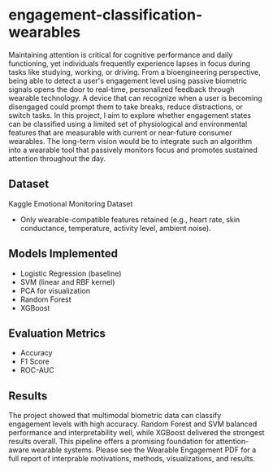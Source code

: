 # engagement-classification-wearables
Maintaining attention is critical for cognitive performance and daily functioning, yet individuals frequently experience lapses in focus during tasks like studying, working, or driving. From a bioengineering perspective, being able to detect a user's engagement level using passive biometric signals opens the door to real-time, personalized feedback through wearable technology. A device that can recognize when a user is becoming disengaged could prompt them to take breaks, reduce distractions, or switch tasks. In this project, I aim to explore whether engagement states can be classified using a limited set of physiological and environmental features that are measurable with current or near-future consumer wearables. The long-term vision would be to integrate such an algorithm into a wearable tool that passively monitors focus and promotes sustained attention throughout the day.

## Dataset
Kaggle Emotional Monitoring Dataset  
- Only wearable-compatible features retained (e.g., heart rate, skin conductance, temperature, activity level, ambient noise).

## Models Implemented
- Logistic Regression (baseline)
- SVM (linear and RBF kernel)
- PCA for visualization
- Random Forest
- XGBoost

## Evaluation Metrics
- Accuracy
- F1 Score
- ROC-AUC

## Results 
The project showed that multimodal biometric data can classify engagement levels with high accuracy. Random Forest and SVM balanced performance and interpretability well, while XGBoost delivered the strongest results overall. This pipeline offers a promising foundation for attention-aware wearable systems. Please see the Wearable Engagement PDF for a full report of interprable motivations, methods, visualizations, and results. 
